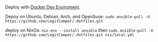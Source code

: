 Deploy with [Docker Dev Enviroment](https://open.docker.com/dashboard/dev-envs?url=https://github.com/LegitCamper/.dotfiles).

Depoy on Ubuntu, Debian, Arch, and OpenSuse:
`sudo ansible-pull -U https://github.com/LegitCamper/.dotfiles.git`

deploy on NixOs:
`nix-env --install ansible` then
`sudo ansible-pull -U https://github.com/LegitCamper/.dotfiles.git nix/local.yml`
